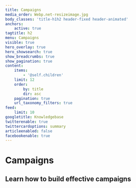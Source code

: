 ```yaml
---
title: Campaigns
media_order: Webp.net-resizeimage.jpg
body_classes: 'title-h1h2 header-fixed header-animated'
anchors:
    active: true
tagtitle: h2
menu: Campaigns
visible: true
hero_overlay: true
hero_showsearch: true
show_breadcrumbs: true
show_pagination: true
content:
    items:
        - '@self.children'
    limit: 12
    order:
        by: title
        dir: asc
    pagination: true
    url_taxonomy_filters: true
feed:
    limit: 10
googletitle: Knowledgebase
twitterenable: true
twittercardoptions: summary
articleenabled: false
facebookenable: true
---
```


# Campaigns
## Learn how to build effective campaigns